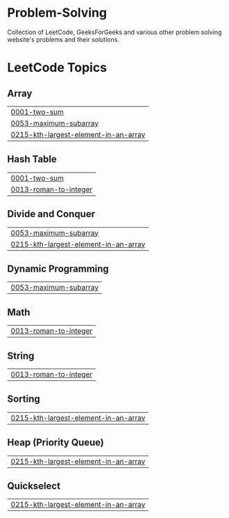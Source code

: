 # Problem-Solving
Collection of LeetCode, GeeksForGeeks and various other problem solving website's problems and their solutions.

<!---LeetCode Topics Start-->
# LeetCode Topics
## Array
|  |
| ------- |
| [0001-two-sum](https://github.com/gvrs9/Problem-Solving/tree/master/0001-two-sum) |
| [0053-maximum-subarray](https://github.com/gvrs9/Problem-Solving/tree/master/0053-maximum-subarray) |
| [0215-kth-largest-element-in-an-array](https://github.com/gvrs9/Problem-Solving/tree/master/0215-kth-largest-element-in-an-array) |
## Hash Table
|  |
| ------- |
| [0001-two-sum](https://github.com/gvrs9/Problem-Solving/tree/master/0001-two-sum) |
| [0013-roman-to-integer](https://github.com/gvrs9/Problem-Solving/tree/master/0013-roman-to-integer) |
## Divide and Conquer
|  |
| ------- |
| [0053-maximum-subarray](https://github.com/gvrs9/Problem-Solving/tree/master/0053-maximum-subarray) |
| [0215-kth-largest-element-in-an-array](https://github.com/gvrs9/Problem-Solving/tree/master/0215-kth-largest-element-in-an-array) |
## Dynamic Programming
|  |
| ------- |
| [0053-maximum-subarray](https://github.com/gvrs9/Problem-Solving/tree/master/0053-maximum-subarray) |
## Math
|  |
| ------- |
| [0013-roman-to-integer](https://github.com/gvrs9/Problem-Solving/tree/master/0013-roman-to-integer) |
## String
|  |
| ------- |
| [0013-roman-to-integer](https://github.com/gvrs9/Problem-Solving/tree/master/0013-roman-to-integer) |
## Sorting
|  |
| ------- |
| [0215-kth-largest-element-in-an-array](https://github.com/gvrs9/Problem-Solving/tree/master/0215-kth-largest-element-in-an-array) |
## Heap (Priority Queue)
|  |
| ------- |
| [0215-kth-largest-element-in-an-array](https://github.com/gvrs9/Problem-Solving/tree/master/0215-kth-largest-element-in-an-array) |
## Quickselect
|  |
| ------- |
| [0215-kth-largest-element-in-an-array](https://github.com/gvrs9/Problem-Solving/tree/master/0215-kth-largest-element-in-an-array) |
<!---LeetCode Topics End-->